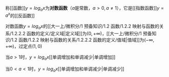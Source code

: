 称[[函数]]$y=log_ax$为**对数函数**（$a$是常数，$a\gt0,a\ne1$），它是[[指数函数]]$y=a^x$的[[反函数]]

对数函数$y=log_ax$的[[大一上/微积分/1 预备知识/1.2 函数/1.2.2 映射与函数的关系/1.2.2.2 函数的定义/定义域|定义域]]为$(0,+\infty)$，[[大一上/微积分/1 预备知识/1.2 函数/1.2.2 映射与函数的关系/1.2.2.2 函数的定义/值域|值域]]为$(-\infty,+\infty)$，过定点$(1,0)$

当$a>1$时，$y=log_ax$[[单调增加和单调减少|单调增加]]

当$0<a<1$时，$y=log_ax$[[单调增加和单调减少|单调减少]]
